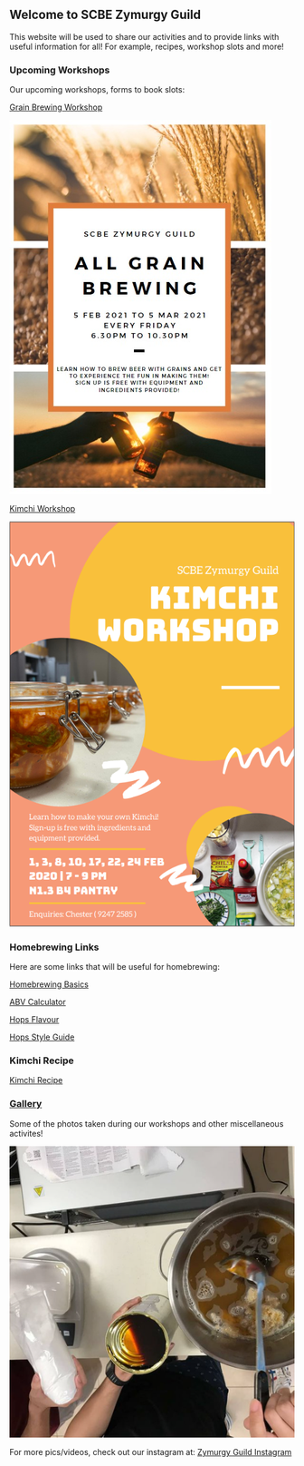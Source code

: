 ## Welcome to SCBE Zymurgy Guild

This website will be used to share our activities and to provide links with useful information for all! For example, recipes, workshop slots and more!

### Upcoming Workshops

Our upcoming workshops, forms to book slots:

[Grain Brewing Workshop](https://docs.google.com/forms/u/3/d/1Pq_KYxDHdj88AYLXk0EiNHAEVeR8UhyBzzLXCcG5EeE/edit?usp=drive_web)

[![GrainPoster](Pictures/Poster2.jpg)](https://docs.google.com/forms/u/3/d/1Pq_KYxDHdj88AYLXk0EiNHAEVeR8UhyBzzLXCcG5EeE/edit?usp=drive_web)

[Kimchi Workshop](https://docs.google.com/forms/d/1ehEDhXZ_MCmW4Hj1SbC6YjwJzDdk3ACql4FHFOljRyg/edit)

[![KimchiPoster](Pictures/Poster1.png)](https://docs.google.com/forms/d/1ehEDhXZ_MCmW4Hj1SbC6YjwJzDdk3ACql4FHFOljRyg/edit)

### Homebrewing Links

Here are some links that will be useful for homebrewing:

[Homebrewing Basics](http://www.howtobrew.com/)

[ABV Calculator](https://www.vinolab.hr/calculator/gravity-density-sugar-conversions-en19)

[Hops Flavour](https://byo.com/resource/hops/)

[Hops Style Guide](http://www.hopslist.com/style-guide/)


### Kimchi Recipe

[Kimchi Recipe](https://www.koreanbapsang.com/baechu-kimchi-napa-cabbage-kimchi/)

### [Gallery](./Gallery.html)

Some of the photos taken during our workshops and other miscellaneous activites!

[![Pic1](pic1.png)](https://zymurgyguild.github.io/Gallery.html)

For more pics/videos, check out our instagram at: [Zymurgy Guild Instagram](https://www.instagram.com/scbe_zymurgyguild/)

